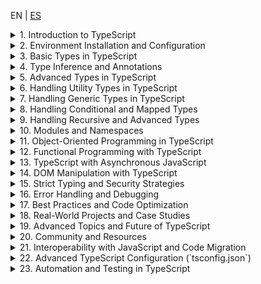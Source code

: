 <!-- MULTILANGUAJE MENU START -->
EN | [ES](https://lckpig.gitbook.io/es-practical-dev-handbook/typescript)
<!-- MULTILANGUAJE MENU END -->

<details>
<summary>1. Introduction to TypeScript</summary>

- [**History and evolution of TypeScript**](introduction/history-evolution.md)
    - Creation by Microsoft and motivations behind TypeScript
    - Key differences between TypeScript and JavaScript
    - Notable versions and improvements introduced in each
- [**Advantages and main features of TypeScript**](introduction/advantages-features.md)
    - Static typing and early error detection
    - Compatibility with JavaScript and transpilation to ES5/ES6+
    - Support for object-oriented programming and generics
    - Integration with code editors and development tools
- [**How TypeScript works internally**](introduction/how-it-works.md)
    - Transpilation process (`tsc`)
    - Conversion of TypeScript code to standard JavaScript
    - Type definition files (`.d.ts`)
- [**Key differences between TypeScript and JavaScript**](introduction/key-differences.md)
    - Static typing vs. dynamic typing
    - Interfaces and type aliases
    - Compatibility with modules and namespaces

</details>

<details>
<summary>2. Environment Installation and Configuration</summary>

- [**Installing TypeScript**](installation-configuration/installation.md)
    - Global installation with `npm install -g typescript`
    - Project installation with `npm install --save-dev typescript`
    - Verifying installation with `tsc --version`
- [**Basic compiler configuration (`tsconfig.json`)**](installation-configuration/compiler-config.md)
    - Generating `tsconfig.json` with `tsc --init`
    - Essential parameters (`target`, `module`, `strict`, `outDir`, `rootDir`)
    - Incremental compilation with `incremental: true`
- [**Executing TypeScript code**](installation-configuration/code-execution.md)
    - Manual compilation with `tsc file.ts`
    - Automatic compilation with `tsc --watch`
    - Using `ts-node` to run TypeScript without compiling (`npx ts-node file.ts`)
- [**Configuration in editors and development tools**](installation-configuration/editor-setup.md)
    - Configuration in VS Code with TypeScript support
    - Integration with ESLint and Prettier for code formatting
    - Recommended extensions in Visual Studio Code

</details>

<details>
<summary>3. Basic Types in TypeScript</summary>

- [**Primitive types in TypeScript**](basic-types/primitive-types.md)
    - `string`, `number`, `boolean`, `null`, `undefined`
    - Differences between `null` and `undefined`
    - Using `bigint` for operations with large numbers
- [**Typing in variables and constants**](basic-types/variable-typing.md)
    - Declaration with `let`, `const` and their relation to types
    - Type inference vs. explicit annotations
- [**The `any` type and its impact on code**](basic-types/any-type.md)
    - When to use `any` and its risks
    - Safe alternatives with `unknown`
- [**The `void` type and its use in functions**](basic-types/void-type.md)
    - Differences between `void` and `undefined` in returns
    - Use in functions without explicit return
- [**The `never` type for functions that do not return values**](basic-types/never-type.md)
    - Functions that throw errors (`throw`)
    - Functions that never end (`while (true) {}`)
- [**Arrays and Tuples in TypeScript**](basic-types/arrays-tuples.md)
    - Array declaration (`number[]`, `Array<string>`)
    - Tuple usage (`[string, number]`)
    - Tuples with labels (`[id: number, name: string]`)

</details>

<details>
<summary>4. Type Inference and Annotations</summary>

- [**Type inference in TypeScript**](type-inference-annotations/type-inference.md)
    - Automatic inference in variables (`let x = 10; // x is number`)
    - Inference in functions (`function sum(a, b) { return a + b; }`)
    - Contextual inference based on value usage
- [**Type annotations on variables and functions**](type-inference-annotations/type-annotations.md)
    - Manual type specification (`let name: string = "TypeScript";`)
    - Annotations on function parameters (`function greet(name: string) {}`)
    - Explicit function return (`function add(a: number, b: number): number {}`)
- [**Using `unknown` as a safe alternative to `any`**](type-inference-annotations/unknown-vs-any.md)
    - Differences between `unknown` and `any`
    - Restrictions of `unknown` to prevent typing errors
- [**Typing functions and function expressions**](type-inference-annotations/function-typing.md)
    - Declaration of functions with input and output types
    - Using `type` and `interface` to define reusable functions
- [**Type Assertions (`as` and `<Type>`)**](type-inference-annotations/type-assertions.md)
    - Compile-time type conversion
    - When to use `as` and `<Type>` and their differences
    - Risks and best practices in Type Assertions

</details>

<details>
<summary>5. Advanced Types in TypeScript</summary>

- [**Union Types**](advanced-types/union-types.md)
    - Using `|` to allow multiple types (`let value: string | number;`)
    - Validations in functions with union types
- [**Intersection Types**](advanced-types/intersection-types.md)
    - Combining multiple types with `&`
    - Use cases in complex data structures
- [**`unknown` vs `any` (Advanced)**](advanced-types/unknown-vs-any-advanced.md)
    - Differences and when to use each
    - Restrictions of `unknown` in operations
- [**The `never` type and its application (Advanced)**](advanced-types/never-type-advanced.md)
    - Functions that never return a value (`throw new Error()`)
    - Use in exhaustive checks
- [**Literal Types and Enums**](advanced-types/literal-enums.md)
    - Literal types (`type Color = "red" | "green" | "blue"`)
    - Definition and use of `enum` (`enum Status { Active, Inactive }`)
    - Enums with numeric and string values
- [**The `typeof` operator in TypeScript**](advanced-types/typeof-operator.md)
    - Type inference based on existing values
    - Use in generic functions
- [**`keyof`, `typeof`, and `in` in TypeScript**](advanced-types/keyof-typeof-in.md)
    - Using `keyof` to access object keys
    - `typeof` in combination with `keyof`
    - The `in` operator for property validations

</details>

<details>
<summary>6. Handling Utility Types in TypeScript</summary>

- [**Partial and optional types**](utility-types/partial-required.md)
    - `Partial<T>`: Converting all properties to optional
    - `Required<T>`: Converting all properties to mandatory
- [**Manipulating objects with `Pick`, `Omit`, and `Record`**](utility-types/pick-omit-record.md)
    - `Pick<T, K>`: Selecting specific properties of a type
    - `Omit<T, K>`: Excluding properties from a type
    - `Record<K, T>`: Creating a type with specific keys and values
- [**The `Readonly<T>` type and its application**](utility-types/readonly-type.md)
    - Preventing modifications on objects with `Readonly<T>`
    - Use cases in immutable structures
- [**`Extract<T, U>` and `Exclude<T, U>`**](utility-types/extract-exclude.md)
    - `Extract<T, U>`: Extracting only matching types
    - `Exclude<T, U>`: Removing specific types
- [**`NonNullable<T>` and `ReturnType<T>`**](utility-types/nonnullable-returntype.md)
    - `NonNullable<T>`: Removing `null` and `undefined` from a type
    - `ReturnType<T>`: Inferring the return type of a function
- [**Using `InstanceType<T>` and `ThisParameterType<T>`**](utility-types/instancetype-thisparametertype.md)
    - `InstanceType<T>`: Inferring the type of a class instance
    - `ThisParameterType<T>`: Extracting the type of `this` in a function

</details>

<details>
<summary>7. Handling Generic Types in TypeScript</summary>

- [**Introduction to generic types**](generic-types/introduction.md)
    - Defining generic functions (`function identity<T>(value: T): T { return value; }`)
    - Benefits of generic types in code reuse
- [**Generics in functions and methods**](generic-types/generics-functions-methods.md)
    - Using `<T>` in function parameters
    - Applying constraints (`extends`) on generics
- [**Generics in interfaces and custom types**](generic-types/generics-interfaces-types.md)
    - Creating generic interfaces (`interface Box<T> { content: T; }`)
    - Types with multiple generic parameters
- [**Generics in classes**](generic-types/generics-classes.md)
    - Implementing generic classes (`class Repository<T>`)
    - Use cases in data models
- [**Using `keyof` and `typeof` in generics**](generic-types/keyof-typeof-generics.md)
    - Accessing keys dynamically with `keyof`
    - Type inference based on objects with `typeof`
- [**Advanced manipulation of generics**](generic-types/advanced-manipulation.md)
    - Conditional types with `extends` (`T extends U ? X : Y`)
    - Automatic inference with `infer` (`ReturnType<T>`)
    - Using `Mapped Types` to transform structures

</details>

<details>
<summary>8. Handling Conditional and Mapped Types</summary>

- **Introduction to conditional types**
    - Basic syntax (`T extends U ? X : Y`)
    - Use cases in dynamic type validations
- **Using `infer` in conditional types**
    - Extracting internal types with `infer` (`ReturnType<T>`)
    - Advanced applications with automatic inference
- **Mapped Types**
    - Transforming object properties
    - Using `as` in Mapped Types to change keys
- **Modifying properties with `Readonly<T>`, `Partial<T>`, and `Required<T>`**
    - Creating derived types from existing structures
    - Restricting and expanding properties
- **Using `Record<K, T>` in creating dynamic structures**
    - Creating typed objects with specific keys and values
    - Use cases in configuration structures
- **Advanced examples of conditional types**
    - Implementing compile-time type validations and transformations
    - Creating `DeepPartial<T>` to make nested types optional

</details>

<details>
<summary>9. Handling Recursive and Advanced Types</summary>

- **Recursive types in TypeScript**
    - Defining recursive structures (`type Node<T> = { value: T; children?: Node<T>[] };`)
    - Use in data structures like trees and nested lists
- **`DeepPartial<T>` and `DeepReadonly<T>`**
    - Transforming nested structures to optional (`DeepPartial<T>`)
    - Applying immutability at deep levels with `DeepReadonly<T>`
- **Advanced manipulation of tuples and arrays**
    - Using `T[number]` to extract values from typed arrays
    - Concatenation and manipulation of tuples (`[...T, U]`)
    - Creating dynamic tuples with `Extract<T, U>`
- **Advanced inference with `infer` and `keyof`**
    - Using `infer` in type destructuring
    - Creating custom utilities with `keyof` and Mapped Types
- **Practical examples of advanced types**
    - Implementing compile-time type validations
    - Using `IsNever<T>` and `IsUnknown<T>` for type flow control

</details>

<details>
<summary>10. Modules and Namespaces</summary>

- **Handling modules in TypeScript**
    - Differences between `ES Modules` and `CommonJS`
    - Imports and exports (`import { something } from './file'`, `export function something()`)
    - Default exports vs. named exports
- **Organizing code with modules**
    - Using `index.ts` to centralize exports
    - Separation of responsibilities into reusable modules
- **Namespaces in TypeScript**
    - Defining a `namespace` (`namespace MyNamespace { export class MyClass {} }`)
    - Importing elements from a `namespace` (`MyNamespace.MyClass`)
    - Differences between `namespace` and `module` in modern TypeScript
- **Configuring modules in `tsconfig.json`**
    - Parameters `module`, `moduleResolution`, `baseUrl`, `paths`
    - Module aliases with `paths` and `baseUrl`
- **Using modules with bundlers and frameworks**
    - Configuration in Webpack, Rollup, and Vite
    - Integration with Node.js and `ts-node`

</details>

<details>
<summary>11. Object-Oriented Programming in TypeScript</summary>

- **Classes in TypeScript**
    - Class declaration (`class Person {}`)
    - Public, private, and protected properties and methods
    - Constructors and constructor overloading
- **Inheritance and superclasses**
    - Using `extends` to inherit from another class
    - Calling the parent constructor with `super()`
- **Interfaces and abstract classes**
    - Differences between `interface` and `abstract class`
    - Implementing interfaces in classes with `implements`
- **Access modifiers and encapsulation**
    - `public`, `private`, `protected`, `readonly`
    - `get` and `set` methods for property access control
- **Static methods and properties**
    - Declaration with `static`
    - Accessing methods without instantiating the class
- **Design patterns applied in TypeScript**
    - Using `Singleton`, `Factory`, `Decorator`
    - Implementing `Strategy` and `Observer` in TypeScript

</details>

<details>
<summary>12. Functional Programming with TypeScript</summary>

- **Principles of functional programming in TypeScript**
    - Immutability and pure functions
    - Avoiding side effects in functions
- **Higher-order functions and callbacks**
    - Passing functions as arguments (`map()`, `filter()`, `reduce()`)
    - Creating higher-order functions
- **Closures and currying in TypeScript**
    - Using closures to encapsulate data
    - Implementing currying to partially apply functions
- **Using generic types in functional functions**
    - Creating generic functions (`function process<T>(value: T): T {}`)
    - Applications of `Partial<T>`, `Readonly<T>`, `Pick<T, K>` in functional programming
- **Function composition and `pipe`**
    - Chaining functions with composition (`f(g(x))`)
    - Implementing the `pipe()` pattern
- **Using `ReadonlyArray<T>` and `ReadonlyMap<K, V>`**
    - Preventing mutations in lists and data structures

</details>

<details>
<summary>13. TypeScript with Asynchronous JavaScript</summary>

- **Handling Promises in TypeScript**
    - Typing promises (`Promise<T>`)
    - Returning typed promises in functions
- **Using `async/await` in TypeScript**
    - Declaring asynchronous functions with `async`
    - Awaiting promises with `await`
- **Typing asynchronous functions**
    - Explicit typing of `async` functions (`async function fetchData(): Promise<string>`)
    - Typing errors in `try...catch`
- **`Promise.all()`, `Promise.race()`, `Promise.allSettled()`**
    - Typing and advanced usage in concurrency
- **AbortController and Promise cancellation**
    - Implementing `AbortController` in `fetch`
    - Using `signal` to cancel HTTP requests
- **Error handling in asynchronous code**
    - Using `catch` in Promises
    - Strategies with `try...catch` in `async` functions

</details>

<details>
<summary>14. DOM Manipulation with TypeScript</summary>

- **Accessing DOM elements with TypeScript**
    - Typing `document.getElementById()`, `querySelector()`, and `querySelectorAll()`
    - Using `HTMLElement`, `HTMLInputElement`, `HTMLButtonElement`, and other specific types
- **Modifying elements in the DOM**
    - Changing content with `textContent` and `innerHTML`
    - Manipulating attributes with `setAttribute()` and `getAttribute()`
- **Events in TypeScript**
    - Typing events (`MouseEvent`, `KeyboardEvent`, `Event`)
    - Handling `addEventListener()` with specific types
- **Creating and removing elements**
    - `document.createElement()`, `appendChild()`, `removeChild()`
    - Using `insertAdjacentHTML()` to insert dynamic content
- **Event delegation and typed `event.target`**
    - Implementing event delegation in dynamic lists
    - Safe usage of `event.target` with `as HTMLElement`
- **Using `MutationObserver` to detect DOM changes**
    - Implementing `MutationObserver`
    - Use cases in dynamic applications

</details>

<details>
<summary>15. Strict Typing and Security Strategies</summary>

- **Enabling strict mode in TypeScript**
    - Configuring `strict: true` in `tsconfig.json`
    - Effects of `strictNullChecks`, `noImplicitAny`, `strictFunctionTypes`
- **Safe handling of null and optional values**
    - Using `strictNullChecks` to avoid `null` or `undefined` values
    - Optional chaining operator (`?.`)
    - Nullish coalescing operator (`??`)
- **Using `unknown` instead of `any`**
    - Differences and best practices with `unknown`
    - Usage restrictions and the need for validation
- **Security in data handling and APIs**
    - Input validation with `typeof` and `instanceof`
    - Using `never` to ensure exhaustiveness in `switch`
- **Protecting against errors in objects and classes**
    - Implementing `Readonly<T>` to prevent mutations
    - Safe typing with `Partial<T>` and `Required<T>`
- **Avoiding typing problems in dynamic structures**
    - Strategies for handling JSON structures in APIs (`Record<string, unknown>`)
    - Strict typing of `fetch()` responses

</details>

<details>
<summary>16. Error Handling and Debugging</summary>

- **Error handling with `try...catch` in TypeScript**
    - Typing errors in `catch` blocks (`error: unknown`)
    - Using `instanceof` to check error type
- **Errors in asynchronous code**
    - Catching errors in `async/await` with `try...catch`
    - Typing failed responses in Promises
- **Debugging with `console.log()` and `console.error()`**
    - Efficient use of `console.table()` to visualize objects
    - `debugger` in browser DevTools
- **Integration with debugging tools**
    - Using `tsc --watch` to detect errors during development
    - Debugging in VS Code with `launch.json`
- **Error handling in classes and functions**
    - Creating custom error classes (`class CustomError extends Error`)
    - Controlled error throwing with `throw`
- **Error prevention in TypeScript**
    - Using `strictNullChecks` and `noImplicitAny`
    - Strategies to avoid `any` and ensure safe typing

</details>

<details>
<summary>17. Best Practices and Code Optimization</summary>

- **Code structure and organization**
    - Separating logic into modules and files
    - Proper use of namespaces and modules
- **Naming conventions and style guide**
    - Consistent use of `camelCase`, `PascalCase`
    - Following community style guides (e.g., Airbnb, Google)
- **Writing clean and readable code**
    - Use of comments only when necessary
    - Short functions and single responsibility principle
- **Performance optimization**
    - Minimizing `any` usage
    - Efficient use of utility types
- **TypeScript integration with testing tools**
    - Configuration with Jest, Mocha, Jasmine
    - Writing unit and integration tests with types
- **Code documentation with TSDoc**
    - Using TSDoc comments for functions, classes, and interfaces
    - Generating documentation automatically

</details>

<details>
<summary>18. Real-World Projects and Case Studies</summary>

- **Example 1: Building a REST API with Node.js and TypeScript**
    - Project setup with Express and TypeScript
    - Definition of routes and controllers with types
    - Database integration with TypeORM or Prisma
- **Example 2: Creating a frontend application with Angular/React/Vue and TypeScript**
    - Component structuring with types
    - State management with Redux/NgRx/Vuex and TypeScript
    - Interaction with backend APIs using typed services
- **Example 3: Developing a library/package with TypeScript**
    - Configuration for library publishing
    - Definition of public API with types
    - Testing and documentation generation
- **Case Study: Migration from JavaScript to TypeScript**
    - Incremental migration strategies
    - Challenges and benefits observed
- **Case Study: Using TypeScript in large-scale projects**
    - Team collaboration strategies
    - Impact on code maintainability and scalability

</details>

<details>
<summary>19. Advanced Topics and Future of TypeScript</summary>

- **Decorators in TypeScript**
    - Using decorators for classes, methods, properties, and parameters
    - Custom decorator implementation
    - Use cases in frameworks like Angular and NestJS
- **Advanced inference and type manipulation**
    - Deep dive into conditional types and `infer`
    - Complex mapped types and template literal types
- **Integration with WebAssembly**
    - Using AssemblyScript (a subset of TypeScript) to compile to Wasm
    - Interoperability between TypeScript and WebAssembly
- **TypeScript in Deno**
    - Native TypeScript support in Deno
    - Differences from Node.js environment
- **Future trends and upcoming features**
    - Overview of proposals in TC39 and their potential impact on TypeScript
    - Evolution of the type system and tooling

</details>

<details>
<summary>20. Community and Resources</summary>

- **Official TypeScript documentation and resources**
    - Handbook, tutorials, playground
- **Relevant blogs, tutorials, and online courses**
    - Recommended sites and learning platforms
- **Key community members and influencers**
    - Developers and educators to follow
- **Conferences and events related to TypeScript**
    - Major events in the ecosystem
- **How to contribute to TypeScript and its ecosystem**
    - GitHub repository, contributing guidelines

</details>

<details>
<summary>21. Interoperability with JavaScript and Code Migration</summary>

- **Compatibility between TypeScript and JavaScript**
    - Using `allowJs` in `tsconfig.json` to mix `.js` and `.ts` files
    - Benefits of TypeScript in existing JavaScript projects
- **Progressive migration from JavaScript to TypeScript**
    - Incremental migration strategy (`ts-check` and `@ts-nocheck`)
    - Converting `.js` files to `.ts` and error detection
- **Typing JavaScript libraries in TypeScript**
    - Using type definition files (`@types/package`)
    - Manual creation of `.d.ts` for libraries without official typing
- **Using `declare` to extend JavaScript without modifying source code**
    - Creating custom types for external libraries
    - Declaring untyped modules with `declare module "package"`
- **Converting dynamic objects and `any` to safe types**
    - Using `unknown` instead of `any` in migrated structures
    - Implementing validations with `typeof`, `instanceof` and `asserts`
- **Best practices in hybrid projects (JS + TS)**
    - Gradual refactoring in large projects
    - Using `strict: true` and progressive elimination of `any`

</details>

<details>
<summary>22. Advanced TypeScript Configuration (`tsconfig.json`)</summary>

- **Structure and purpose of `tsconfig.json`**
    - What is `tsconfig.json` and how does it affect compilation?
    - Automatic generation with `tsc --init`
- **Essential configurations in `compilerOptions`**
    - `target`: Specifying ECMAScript version
    - `module`: Configuring the module system (`ESNext`, `CommonJS`)
    - `strict`: Activating strict mode for greater security
- **Directory control and file output**
    - `rootDir` and `outDir`: Organizing source and compiled files
    - `include`, `exclude` and `files`: Defining files in compilation
- **Optimization and performance in compilation**
    - `incremental`: Incremental compilation to reduce times
    - `noEmitOnError`: Preventing code generation if there are errors
    - `sourceMap`: Creating source code maps for debugging
- **Handling type files (`@types` and `declaration`)**
    - `declaration`: Generating `.d.ts` files for libraries
    - `typeRoots` and `types`: Control of external type definitions
- **Advanced configurations in large projects**
    - `paths` and `baseUrl` for module aliases
    - `composite` and `references` for modular projects

</details>

<details>
<summary>23. Automation and Testing in TypeScript</summary>

### **Automation in TypeScript**

- **Using `npm scripts` to run tasks**
    - Configuring scripts in `package.json`
    - Running compilation and cleaning (`tsc`, `rimraf dist`)
- **Automation with bundling tools**
    - Configuring `Webpack` and `Vite` with TypeScript
    - Using `esbuild` for fast compilations
- **Linting and code formatting**
    - Configuring `ESLint` with TypeScript (`@typescript-eslint`)
    - Integration with `Prettier` for automatic formatting

### **Testing in TypeScript**

- **Unit testing with Jest and Vitest**
    - Configuring Jest in TypeScript (`ts-jest`)
    - Creating tests with `describe()`, `test()`, `expect()`
    - Using mocks (`jest.mock()`, `jest.fn()`, `spyOn()`)
- **Integration testing in NestJS and Angular**
    - Testing services in NestJS with `TestingModule`
    - Tests in Angular with `TestBed` and `ComponentFixture`
- **End-to-end (E2E) testing with Cypress and Playwright**
    - Configuring Cypress in TypeScript projects
    - Creating UI tests (`cy.visit()`, `cy.get()`, `cy.click()`)
- **Code coverage and report generation**
    - Using `jest --coverage` for test metrics
    - Configuring `nyc` for coverage analysis

</details> 
